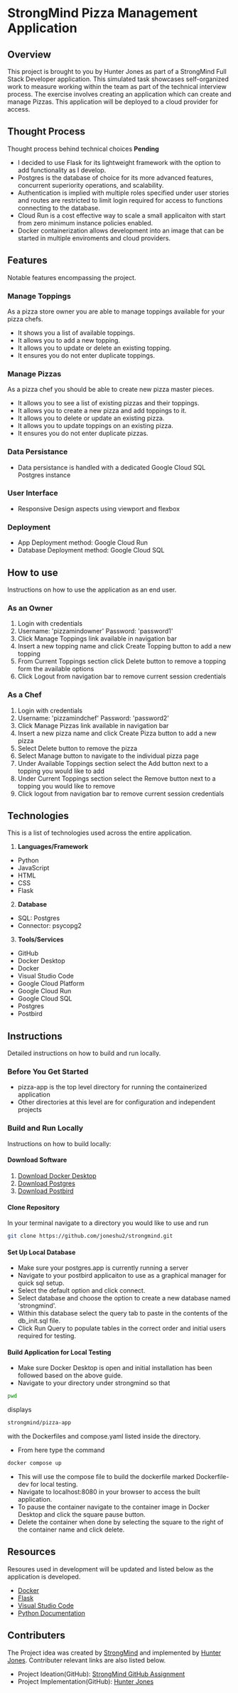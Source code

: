 # StrongMind Pizza Management Application

## Overview
This project is brought to you by Hunter Jones as part of a StrongMind Full Stack Developer application. This simulated task showcases self-organized work to measure working within the team as part of the technical interview process. The exercise involves creating an application which can create and manage Pizzas. This application will be deployed to a cloud provider for access.

## Thought Process
Thought process behind technical choices **Pending**
- I decided to use Flask for its lightweight framework with the option to add functionality as I develop.
- Postgres is the database of choice for its more advanced features, concurrent superiority operations, and scalability.
- Authentication is implied with multiple roles specified under user stories and routes are restricted to limit login required for access to functions connecting to the database.
- Cloud Run is a cost effective way to scale a small applicaiton with start from zero minimum instance policies enabled.
- Docker containerization allows development into an image that can be started in multiple enviroments and cloud providers.

## Features
Notable features encompassing the project.

### Manage Toppings
As a pizza store owner you are able to manage toppings available for your pizza chefs.
- It shows you a list of available toppings.
- It allows you to add a new topping.
- It allows you to update or delete an existing topping.
- It ensures you do not enter duplicate toppings.

### Manage Pizzas
As a pizza chef you should be able to create new pizza master pieces.
- It allows you to see a list of existing pizzas and their toppings.
- It allows you to create a new pizza and add toppings to it.
- It allows you to delete or update an existing pizza.
- It allows you to update toppings on an existing pizza.
- It ensures you do not enter duplicate pizzas.

### Data Persistance
- Data persistance is handled with a dedicated Google Cloud SQL Postgres instance

### User Interface
- Responsive Design aspects using viewport and flexbox

### Deployment
- App Deployment method: Google Cloud Run
- Database Deployment method: Google Cloud SQL

## How to use
Instructions on how to use the application as an end user.

### As an Owner
1. Login with credentials
2. Username: 'pizzamindowner'   Password: 'password1'
3. Click Manage Toppings link available in navigation bar
4. Insert a new topping name and click Create Topping button to add a new topping
5. From Current Toppings section click Delete button to remove a topping form the available options
6. Click Logout from navigation bar to remove current session credentials

### As a Chef
1. Login with credentials
2. Username: 'pizzamindchef'    Password: 'password2'
3. Click Manage Pizzas link available in navigation bar
4. Insert a new pizza name and click Create Pizza button to add a new pizza
5. Select Delete button to remove the pizza
6. Select Manage button to navigate to the individual pizza page
7. Under Available Toppings section select the Add button next to a topping you would like to add
8. Under Current Toppings section select the Remove button next to a topping you would like to remove
9. Click logout from navigation bar to remove current session credentials

## Technologies
This is a list of technologies used across the entire application.

1. **Languages/Framework**
  - Python
  - JavaScript
  - HTML
  - CSS
  - Flask

2. **Database**
  - SQL: Postgres
  - Connector: psycopg2

3. **Tools/Services**
  - GitHub
  - Docker Desktop
  - Docker
  - Visual Studio Code
  - Google Cloud Platform
  - Google Cloud Run
  - Google Cloud SQL
  - Postgres
  - Postbird

## Instructions
Detailed instructions on how to build and run locally.

### Before You Get Started
- pizza-app is the top level directory for running the containerized application
- Other directories at this level are for configuration and independent projects

### Build and Run Locally
Instructions on how to build locally:
#### Download Software
1. [Download Docker Desktop](https://www.docker.com/get-started/)
2. [Download Postgres](https://postgresapp.com)
3. [Download Postbird](https://github.com/paxa/postbird)

#### Clone Repository
In your terminal navigate to a directory you would like to use and run
```bash
git clone https://github.com/joneshu2/strongmind.git
```

#### Set Up Local Database
- Make sure your postgres.app is currently running a server
- Navigate to your postbird applicaiton to use as a graphical manager for quick sql setup.
- Select the default option and click connect.
- Select database and choose the option to create a new database named 'strongmind'.
- Within this database select the query tab to paste in the contents of the db_init.sql file.
- Click Run Query to populate tables in the correct order and initial users required for testing.

#### Build Application for Local Testing
- Make sure Docker Desktop is open and initial installation has been followed based on the above guide.
- Navigate to your directory under strongmind so that
```bash
pwd
```
displays
```bash
strongmind/pizza-app
```
with the Dockerfiles and compose.yaml listed inside the directory.
- From here type the command
```bash
docker compose up
```
- This will use the compose file to build the dockerfile marked Dockerfile-dev for local testing.
- Navigate to localhost:8080 in your browser to access the built application.
- To pause the container navigate to the container image in Docker Desktop and click the square pause button.
- Delete the container when done by selecting the square to the right of the container name and click delete.

## Resources
Resoures used in development will be updated and listed below as the application is developed.
- [Docker](https://www.docker.com)
- [Flask](https://flask.palletsprojects.com)
- [Visual Studio Code](https://code.visualstudio.com)
- [Python Documentation](https://docs.python.org)

## Contributers
The Project idea was created by [StrongMind](https://www.strongmind.com) and implemented by [Hunter Jones](https://www.linkedin.com/in/hunter-r-jones). Contributer relevant links are also listed below.
- Project Ideation(GitHub): [StrongMind GitHub Assignment](https://github.com/StrongMind/culture/blob/main/recruit/full-stack-developer.md)
- Project Implementation(GitHub): [Hunter Jones](https://github.com/joneshu2)
